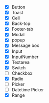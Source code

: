 * [x] Button
* [x] Toast
* [x] Cell
* [x] Back-top
* [x] Footer-tab
* [x] Modal
* [x] popup
* [x] Message box
* [x] Input
* [x] InputNumber
* [x] Textarea
* [x] Switch
* [ ] Checkbox
* [x] Radio
* [ ] Picker
* [ ] Datetime Picker
* [x] Range
